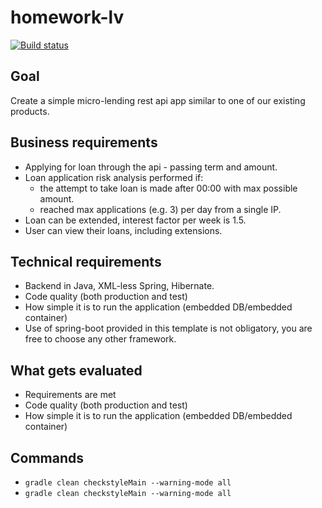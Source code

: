 # homework-lv

[![Build status][travis-image]][travis-url]

[travis-url]: https://travis-ci.org/nizami2019/4finance_hw/builds
[travis-image]: https://travis-ci.org/nizami2019/4finance_hw.svg?branch=master

## Goal

Create a simple micro-lending rest api app similar to one of our existing products.

## Business requirements

- Applying for loan through the api - passing term and amount.
- Loan application risk analysis performed if:
    * the attempt to take loan is made after 00:00 with max possible amount.
    * reached max applications (e.g. 3) per day from a single IP.
- Loan can be extended, interest factor per week is 1.5.
- User can view their loans, including extensions.

## Technical requirements

- Backend in Java, XML-less Spring, Hibernate.
- Code quality (both production and test)
- How simple it is to run the application (embedded DB/embedded container)
- Use of spring-boot provided in this template is not obligatory, you are free to choose any other framework.

## What gets evaluated

- Requirements are met
- Code quality (both production and test)
- How simple it is to run the application (embedded DB/embedded container)

## Commands

- ```gradle clean checkstyleMain --warning-mode all```
- ```gradle clean checkstyleMain --warning-mode all```